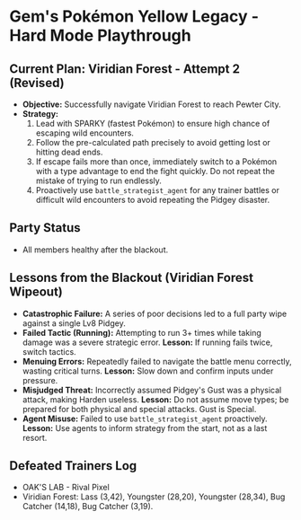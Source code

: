 # Gem's Pokémon Yellow Legacy - Hard Mode Playthrough

## Current Plan: Viridian Forest - Attempt 2 (Revised)
- **Objective:** Successfully navigate Viridian Forest to reach Pewter City.
- **Strategy:** 
  1. Lead with SPARKY (fastest Pokémon) to ensure high chance of escaping wild encounters.
  2. Follow the pre-calculated path precisely to avoid getting lost or hitting dead ends.
  3. If escape fails more than once, immediately switch to a Pokémon with a type advantage to end the fight quickly. Do not repeat the mistake of trying to run endlessly.
  4. Proactively use `battle_strategist_agent` for any trainer battles or difficult wild encounters to avoid repeating the Pidgey disaster.

## Party Status
- All members healthy after the blackout.

## Lessons from the Blackout (Viridian Forest Wipeout)
- **Catastrophic Failure:** A series of poor decisions led to a full party wipe against a single Lv8 Pidgey.
- **Failed Tactic (Running):** Attempting to run 3+ times while taking damage was a severe strategic error. **Lesson:** If running fails twice, switch tactics. 
- **Menuing Errors:** Repeatedly failed to navigate the battle menu correctly, wasting critical turns. **Lesson:** Slow down and confirm inputs under pressure.
- **Misjudged Threat:** Incorrectly assumed Pidgey's Gust was a physical attack, making Harden useless. **Lesson:** Do not assume move types; be prepared for both physical and special attacks. Gust is Special.
- **Agent Misuse:** Failed to use `battle_strategist_agent` proactively. **Lesson:** Use agents to inform strategy from the start, not as a last resort.

## Defeated Trainers Log
- OAK'S LAB - Rival Pixel
- Viridian Forest: Lass (3,42), Youngster (28,20), Youngster (28,34), Bug Catcher (14,18), Bug Catcher (3,19).